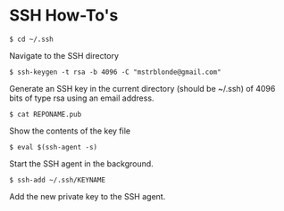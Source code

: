 # SSH How-To's

```
$ cd ~/.ssh
```

Navigate to the SSH directory

```
$ ssh-keygen -t rsa -b 4096 -C "mstrblonde@gmail.com"
```

Generate an SSH key in the current directory (should be ~/.ssh) of 4096 bits of type rsa using an email address.

```
$ cat REPONAME.pub
```

Show the contents of the key file

```
$ eval $(ssh-agent -s)
```

Start the SSH agent in the background.

```
$ ssh-add ~/.ssh/KEYNAME
```

Add the new private key to the SSH agent.
